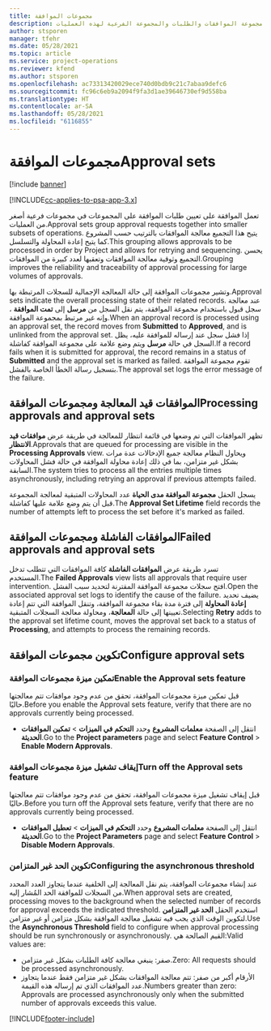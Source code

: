 ```yaml
---
title: مجموعات الموافقة
description: يوفر موضوع هذا الموضوع معلومات حول مجموعة الموافقات والطلبات والمجموعة الفرعية لهذه العمليات.
author: stsporen
manager: tfehr
ms.date: 05/28/2021
ms.topic: article
ms.service: project-operations
ms.reviewer: kfend
ms.author: stsporen
ms.openlocfilehash: ac73313420029ece740d0bdb9c21c7abaa9defc6
ms.sourcegitcommit: fc96c6eb9a2094f9fa3d1ae39646730ef9d558ba
ms.translationtype: HT
ms.contentlocale: ar-SA
ms.lasthandoff: 05/28/2021
ms.locfileid: "6116855"
---
```

# <a name="approval-sets"></a><span data-ttu-id="52272-103">مجموعات الموافقة</span><span class="sxs-lookup"><span data-stu-id="52272-103">Approval sets</span></span>

[!include [banner](../includes/psa-now-project-operations.md)]

[!INCLUDE[cc-applies-to-psa-app-3.x](../includes/cc-applies-to-psa-app-3x.md)]

<span data-ttu-id="52272-104">تعمل الموافقة على تعيين طلبات الموافقة على المجموعات في مجموعات فرعية أصغر من العمليات.</span><span class="sxs-lookup"><span data-stu-id="52272-104">Approval sets group approval requests together into smaller subsets of operations.</span></span> <span data-ttu-id="52272-105">يتيح هذا التجميع معالجة الموافقات بالترتيب حسب المشروع كما يتيح إعادة المحاولة والتسلسل.</span><span class="sxs-lookup"><span data-stu-id="52272-105">This grouping allows approvals to be processed in order by Project and allows for retrying and sequencing.</span></span> <span data-ttu-id="52272-106">يحسن التجميع وثوقية معالجة الموافقات وتعقبها لعدد كبيرة من الموافقات.</span><span class="sxs-lookup"><span data-stu-id="52272-106">Grouping improves the reliability and traceability of approval processing for large volumes of approvals.</span></span>

<span data-ttu-id="52272-107">وتشير مجموعات الموافقة إلى حالة المعالجة الإجمالية للسجلات المرتبطة بها.</span><span class="sxs-lookup"><span data-stu-id="52272-107">Approval sets indicate the overall processing state of their related records.</span></span> <span data-ttu-id="52272-108">عند معالجة سجل قبول باستخدام مجموعة الموافقة، يتم نقل السجل من **مرسل** إلى **تمت الموافقة** ، وإنه غير مرتبط بمجموعة الموافقة.</span><span class="sxs-lookup"><span data-stu-id="52272-108">When an approval record is processed using an approval set, the record moves from **Submitted** to **Approved**, and is unlinked from the approval set.</span></span> <span data-ttu-id="52272-109">إذا فشل سجل عند إرساله للموافقة عليه، يظل السجل في حالة **مرسل** ويتم وضع علامة على مجموعة الموافقة كفاشلة.</span><span class="sxs-lookup"><span data-stu-id="52272-109">If a record fails when it is submitted for approval, the record remains in a status of **Submitted** and the approval set is marked as failed.</span></span> <span data-ttu-id="52272-110">تقوم مجموعة الموافقة بتسجيل رسالة الخطأ الخاصة بالفشل.</span><span class="sxs-lookup"><span data-stu-id="52272-110">The approval set logs the error message of the failure.</span></span>

## <a name="processing-approvals-and-approval-sets"></a><span data-ttu-id="52272-111">الموافقات قيد المعالجة ومجموعات الموافقة</span><span class="sxs-lookup"><span data-stu-id="52272-111">Processing approvals and approval sets</span></span>
<span data-ttu-id="52272-112">تظهر الموافقات التي تم وضعها في قائمة انتظار للمعالجة في طريقة عرض **موافقات قيد الانتظار**.</span><span class="sxs-lookup"><span data-stu-id="52272-112">Approvals that are queued for processing are visible in the **Processing Approvals** view.</span></span> <span data-ttu-id="52272-113">ويحاول النظام معالجة جميع الإدخالات عدة مرات بشكل غير متزامن، بما في ذلك إعادة محاولة الموافقة في حالة فشل المحاولات السابقة.</span><span class="sxs-lookup"><span data-stu-id="52272-113">The system tries to process all the entries multiple times asynchronously, including retrying an approval if previous attempts failed.</span></span>

<span data-ttu-id="52272-114">يسجل الحقل **مجموعة الموافقة مدى الحياة** عدد المحاولات المتبقية لمعالجة المجموعة قبل أن يتم وضع علامة عليها كفاشلة.</span><span class="sxs-lookup"><span data-stu-id="52272-114">The **Approval Set Lifetime** field records the number of attempts left to process the set before it's marked as failed.</span></span>

## <a name="failed-approvals-and-approval-sets"></a><span data-ttu-id="52272-115">الموافقات الفاشلة ومجموعات الموافقة</span><span class="sxs-lookup"><span data-stu-id="52272-115">Failed approvals and approval sets</span></span>
<span data-ttu-id="52272-116">تسرد طريقة عرض **الموافقات الفاشلة** كافة الموافقات التي تتطلب تدخل المستخدم.</span><span class="sxs-lookup"><span data-stu-id="52272-116">The **Failed Approvals** view lists all approvals that require user intervention.</span></span> <span data-ttu-id="52272-117">افتح سجلات مجموعة الموافقة المقترنة لتحديد سبب الفشل.</span><span class="sxs-lookup"><span data-stu-id="52272-117">Open the associated approval set logs to identify the cause of the failure.</span></span>
<span data-ttu-id="52272-118">يضيف تحديد **إعادة المحاولة** إلى فترة مدة بقاء مجموعة الموافقة، وتنقل الموافقة التي تتم إعادة تعيينها إلى حالة **المعالجة**، ومحاولة معالجة السجلات المتبقية.</span><span class="sxs-lookup"><span data-stu-id="52272-118">Selecting **Retry** adds to the approval set lifetime count, moves the approval set back to a status of **Processing**, and attempts to process the remaining records.</span></span>

## <a name="configure-approval-sets"></a><span data-ttu-id="52272-119">تكوين مجموعات الموافقة</span><span class="sxs-lookup"><span data-stu-id="52272-119">Configure approval sets</span></span>

###  <a name="enable-the-approval-sets-feature"></a><span data-ttu-id="52272-120">تمكين ميزة مجموعات الموافقة</span><span class="sxs-lookup"><span data-stu-id="52272-120">Enable the Approval sets feature</span></span>
<span data-ttu-id="52272-121">قبل تمكين ميزة مجموعات الموافقة، تحقق من عدم وجود موافقات تتم معالجتها حاليًا.</span><span class="sxs-lookup"><span data-stu-id="52272-121">Before you enable the Approval sets feature, verify that there are no approvals currently being processed.</span></span>

- <span data-ttu-id="52272-122">انتقل إلى الصفحة **معلمات المشروع** وحدد **التحكم في الميزات** > **تمكين الموافقات الحديثة**.</span><span class="sxs-lookup"><span data-stu-id="52272-122">Go to the **Project parameters** page and select **Feature Control** > **Enable Modern Approvals**.</span></span>

### <a name="turn-off-the-approval-sets-feature"></a><span data-ttu-id="52272-123">إيقاف تشغيل ميزة مجموعات الموافقة</span><span class="sxs-lookup"><span data-stu-id="52272-123">Turn off the Approval sets feature</span></span>
<span data-ttu-id="52272-124">قبل إيقاف تشغيل ميزة مجموعات الموافقة، تحقق من عدم وجود موافقات تتم معالجتها حاليًا.</span><span class="sxs-lookup"><span data-stu-id="52272-124">Before you turn off the Approval sets feature, verify that there are no approvals currently being processed.</span></span>

- <span data-ttu-id="52272-125">انتقل إلى الصفحة **معلمات المشروع** وحدد **التحكم في الميزات** > **تعطيل الموافقات الحديثة**.</span><span class="sxs-lookup"><span data-stu-id="52272-125">Go to the **Project Parameters** page and select **Feature Control** > **Disable Modern Approvals**.</span></span>

### <a name="configuring-the-asynchronous-threshold"></a><span data-ttu-id="52272-126">تكوين الحد غير المتزامن</span><span class="sxs-lookup"><span data-stu-id="52272-126">Configuring the asynchronous threshold</span></span> 
<span data-ttu-id="52272-127">عند إنشاء مجموعات الموافقة، يتم نقل المعالجة إلى الخلفية عندما يتجاوز العدد المحدد من السجلات للموافقة الحد المُشار إليه.</span><span class="sxs-lookup"><span data-stu-id="52272-127">When approval sets are created, processing moves to the background when the selected number of records for approval exceeds the indicated threshold.</span></span> <span data-ttu-id="52272-128">استخدم الحقل **الحد غير المتزامن** لتكوين الوقت الذي يجب فيه تشغيل معالجة الموافقة بشكل متزامن أو غير متزامن.</span><span class="sxs-lookup"><span data-stu-id="52272-128">Use the **Asynchronous Threshold** field to configure when approval processing should be run synchronously or asynchronously.</span></span>
<span data-ttu-id="52272-129">القيم الصالحة هي:</span><span class="sxs-lookup"><span data-stu-id="52272-129">Valid values are:</span></span>

  - <span data-ttu-id="52272-130">صفر: ينبغي معالجة كافة الطلبات بشكل غير متزامن.</span><span class="sxs-lookup"><span data-stu-id="52272-130">Zero: All requests should be processed asynchronously.</span></span> 
  - <span data-ttu-id="52272-131">الأرقام أكبر من صفر: تتم معالجة الموافقات بشكل غير متزامن فقط عندما يتجاوز عدد الموافقات الذي تم إرساله هذه القيمة.</span><span class="sxs-lookup"><span data-stu-id="52272-131">Numbers greater than zero: Approvals are processed asynchronously only when the submitted number of approvals exceeds this value.</span></span>

[!INCLUDE[footer-include](../includes/footer-banner.md)]
